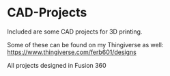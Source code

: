# CAD-Projects

Included are some CAD projects for 3D printing.

Some of these can be found on my Thingiverse as well: https://www.thingiverse.com/ferb601/designs 

All projects designed in Fusion 360
